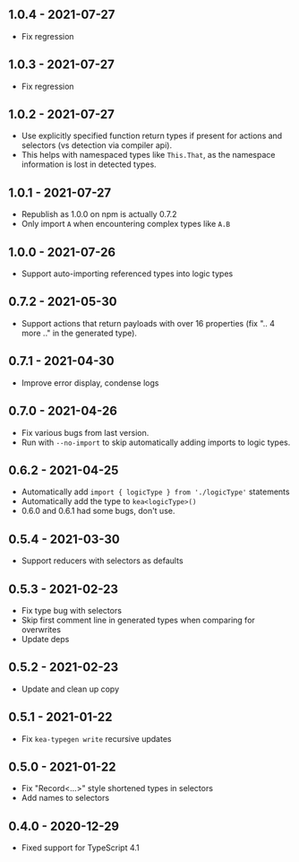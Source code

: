 ## 1.0.4 - 2021-07-27
- Fix regression

## 1.0.3 - 2021-07-27
- Fix regression

## 1.0.2 - 2021-07-27
- Use explicitly specified function return types if present for actions and selectors (vs detection via compiler api).
- This helps with namespaced types like `This.That`, as the namespace information is lost in detected types.

## 1.0.1 - 2021-07-27
- Republish as 1.0.0 on npm is actually 0.7.2
- Only import `A` when encountering complex types like `A.B`

## 1.0.0 - 2021-07-26
- Support auto-importing referenced types into logic types

## 0.7.2 - 2021-05-30
- Support actions that return payloads with over 16 properties (fix ".. 4 more .." in the generated type).

## 0.7.1 - 2021-04-30
- Improve error display, condense logs

## 0.7.0 - 2021-04-26
- Fix various bugs from last version. 
- Run with `--no-import` to skip automatically adding imports to logic types.

## 0.6.2 - 2021-04-25
- Automatically add `import { logicType } from './logicType'` statements
- Automatically add the type to `kea<logicType>()`
- 0.6.0 and 0.6.1 had some bugs, don't use.

## 0.5.4 - 2021-03-30
- Support reducers with selectors as defaults

## 0.5.3 - 2021-02-23
- Fix type bug with selectors
- Skip first comment line in generated types when comparing for overwrites
- Update deps

## 0.5.2 - 2021-02-23
- Update and clean up copy

## 0.5.1 - 2021-01-22
- Fix `kea-typegen write` recursive updates

## 0.5.0 - 2021-01-22
- Fix "Record<...>" style shortened types in selectors
- Add names to selectors

## 0.4.0 - 2020-12-29
- Fixed support for TypeScript 4.1
